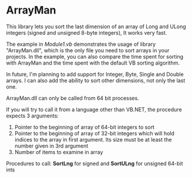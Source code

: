 # ArrayMan
This library lets you sort the last dimension of an array of Long and ULong integers (signed and unsigned 8-byte integers), It works very fast.

The example in _Module1.vb_ demonstrates the usage of library "ArrayMan.dll", which is the only file you need to sort arrays in your projects. In the example, you can also compare the time spent for sorting with ArrayMan and the time spent with the default VB sorting algorithm.

In future, I'm planning to add support for Integer, Byte, Single and Double arrays. I can also add the ability to sort other dimensions, not only the last one.

ArrayMan.dll can only be called from 64 bit processes. 

If you will try to call it from a language other than VB.NET, the procedure expects 3 arguments: 
  1. <in> Pointer to the beginning of array of 64-bit integers to sort
  2. <out> Pointer to the beginning of array of 32-bit integers which will hold indices to the array in first argument. Its size must be at        least the number given in 3rd argument
  3. Number of items to examine in array 
  
  Procedures to call: **SortLng** for signed and 
                      **SortULng** for unsigned 64-bit ints

